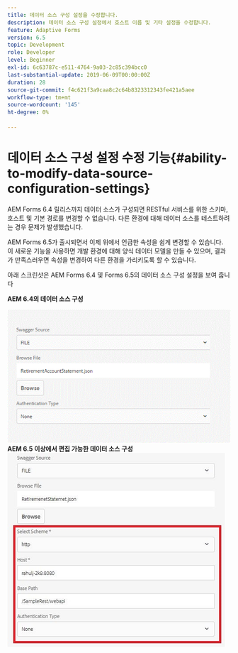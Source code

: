```yaml
---
title: 데이터 소스 구성 설정을 수정합니다.
description: 데이터 소스 구성 설정에서 호스트 이름 및 기타 설정을 수정합니다.
feature: Adaptive Forms
version: 6.5
topic: Development
role: Developer
level: Beginner
exl-id: 6c63787c-e511-4764-9a03-2c85c394bcc0
last-substantial-update: 2019-06-09T00:00:00Z
duration: 28
source-git-commit: f4c621f3a9caa8c2c64b8323312343fe421a5aee
workflow-type: tm+mt
source-wordcount: '145'
ht-degree: 0%

---
```


# 데이터 소스 구성 설정 수정 기능{#ability-to-modify-data-source-configuration-settings}

AEM Forms 6.4 릴리스까지 데이터 소스가 구성되면 RESTful 서비스를 위한 스키마, 호스트 및 기본 경로를 변경할 수 없습니다. 다른 환경에 대해 데이터 소스를 테스트하려는 경우 문제가 발생했습니다.

AEM Forms 6.5가 출시되면서 이제 위에서 언급한 속성을 쉽게 변경할 수 있습니다. 이 새로운 기능을 사용하면 개발 환경에 대해 양식 데이터 모델을 만들 수 있으며, 결과가 만족스러우면 속성을 변경하여 다른 환경을 가리키도록 할 수 있습니다.

아래 스크린샷은 AEM Forms 6.4 및 Forms 6.5의 데이터 소스 구성 설정을 보여 줍니다

**AEM 6.4의 데이터 소스 구성**

![64DataSource 구성](assets/64release.gif)
**AEM 6.5 이상에서 편집 가능한 데이터 소스 구성**
![65DataSource 구성](assets/modifiable_data_source.png)
